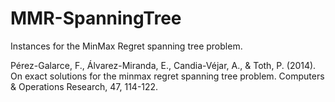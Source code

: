 # MMR-SpanningTree
Instances for the MinMax Regret spanning tree problem. 


Pérez-Galarce, F., Álvarez-Miranda, E., Candia-Véjar, A., & Toth, P. (2014). On exact solutions for the minmax regret spanning tree problem. Computers & Operations Research, 47, 114-122.
